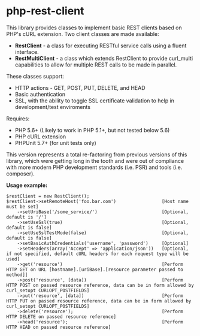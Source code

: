# php-rest-client

This library provides classes to implement basic REST clients based on PHP's cURL extension.  Two client classes are made available:

- **RestClient** - a class for executing RESTful service calls using a fluent interface.
- **RestMultiClient** - a class which extends RestClient to provide curl_multi capabilities to allow for multiple REST calls to be made in parallel.

These classes support:
- HTTP actions - GET, POST, PUT, DELETE, and HEAD
- Basic authentication
- SSL, with the ability to toggle SSL certificate validation to help in development/test enviroments

Requires:
- PHP 5.6+ (Likely to work in PHP 5.1+, but not tested below 5.6)
- PHP cURL extension
- PHPUnit 5.7+ (for unit tests only)

This version represents a total re-factoring from previous versions of this library, which were getting long in the tooth and were out of compliance with more modern PHP development standards (i.e. PSR) and tools (i.e. composer).

**Usage example:**

```
$restClient = new RestClient();
$restClient->setRemoteHost('foo.bar.com')                 [Host name must be set]
    ->setUriBase('/some_service/')                        [Optional, default is '/']
    ->setUseSsl(true)                                     [Optional, default is false]
    ->setUseSslTestMode(false)                            [Optional, default is false]
    ->setBasicAuthCredentials('username', 'password')     [Optional]
    ->setHeaders(array('Accept' => 'application/json'))   [Optional, if not specified, default cURL headers for each request type will be used]
    ->get('resource')                                     [Perform HTTP GET on URL [hostname].[uriBase].[resource parameter passed to method]]
    ->post('resource', [data])                            [Perform HTTP POST on passed resource reference, data can be in form allowed by curl_setopt CURLOPT_POSTFIELDS]
    ->put('resource', [data])                             [Perform HTTP PUT on passed resource reference, data can be in form allowed by curl_setopt CURLOPT_POSTFIELDS]
    ->delete('resource');                                 [Perform HTTP DELETE on passed resource reference]
    ->head('resource');                                   [Perform HTTP HEAD on passed resource reference]
```